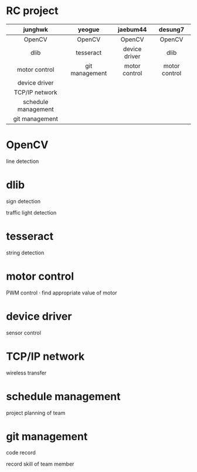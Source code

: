 # RC project

| junghwk | yeogue | jaebum44 | desung7 |
| :---: | :---: | :---: | :---: |
| OpenCV | OpenCV | OpenCV | OpenCV |
| dlib | tesseract | device driver | dlib |
| motor control | git management | motor control | motor control |
| device driver | | | |
| TCP/IP network | | | |
| schedule management | | | |
| git management | | | |

# OpenCV

line detection

# dlib

sign detection

traffic light detection

# tesseract

string detection

# motor control

PWM control · find appropriate value of motor

# device driver

sensor control

# TCP/IP network

wireless transfer

# schedule management

project planning of team

# git management

code record

record skill of team member
